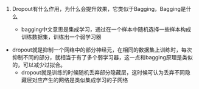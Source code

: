 1. Dropout有什么作用，为什么会提升效果，它类似于Bagging，Bagging是什么
		
	* bagging中文意思是集成学习，通过在一个样本中随机选择一些样本构成训练数据集，训练出一个弱学习器
* dropout就是抑制一个网络中的部分神经元，在相同的数据集上训练时，每次抑制不同的部分，就相当于有了多个弱学习器，这一点和bagging原理是类似的，可以减少过拟合。
	* dropout就是训练的时候随机丢弃部分隐藏层，这时候可认为丢弃不同隐藏层对应产生的网络是类似集成学习的子网络